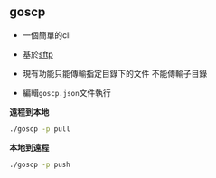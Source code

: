 ## goscp

- 一個簡單的cli

- 基於[sftp](https://github.com/pkg/sftp)

- 現有功能只能傳輸指定目錄下的文件 不能傳輸子目錄

- 編輯`goscp.json`文件執行

**遠程到本地**
```bash
./goscp -p pull
```

**本地到遠程**
```bash
./goscp -p push
```
